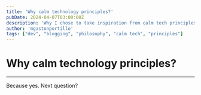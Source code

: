 ```yaml
---
title: 'Why calm technology principles?'
pubDate: 2024-04-07T03:00:00Z
description: 'Why I chose to take inspiration from calm tech principles'
author: 'mgastonportillo'
tags: ["dev", "blogging", "philosophy", "calm tech", "principles"]
---
```

# Why calm technology principles?
---

Because yes. Next question?
